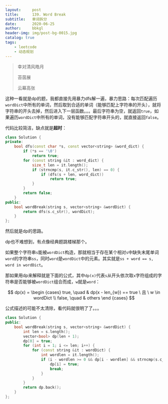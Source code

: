 ```yaml
---
layout:     post
title:      139. Word Break
subtitle:   单词拆分
date:       2020-06-25
author:     bbkgl
header-img: img/post-bg-0015.jpg
catalog: true
tags:
    - leetcode
    - 动态规划
---
```


>幸对清风皓月
>
>苔茵展
>
>云幕高张

这种一看就是dp的题，我都直接先用暴力dfs解一遍，暴力思路：每次匹配遍历`wordDict`中所有的单词，然后取到合适的单词（能够匹配上字符串的开头），就将字符串的开头去掉，然后进入下一层函数。。。最后字符串为空，就返回`true`，如果遍历`wordDict`中所有的单词，没有能够匹配字符串开头的，就直接返回`false`。

代码比较简洁，缺点就是**超时**：

```cpp
class Solution {
private:
    bool dfs(const char *s, const vector<string> &word_dict) {
        if (*s == '\0')
            return true;
        for (const string &it : word_dict) {
            size_t len = it.length();
            if (strncmp(s, it.c_str(), len) == 0) {
                if (dfs(s + len, word_dict))
                    return true;
            }
        }
        return false;
    }
public:
    bool wordBreak(string s, vector<string> &wordDict) {
        return dfs(s.c_str(), wordDict);
    }
};
```

然后就是dp的思路。

dp也不难想到，有点像经典题跳楼梯那个。

如果整个字符串`s`能被`wordDict`构造，那就相当于存在某个相对`s`中缺失末尾单词`word`的字符串`ss`，同时`word`是`wordDict`中的元素。其实就是`ss + word == s, word in wordDict`。

那如果用dp来解释就是下面的公式，其中`dp(x)`代表`s`从开头依次取`x`字符组成的字符串是否能够被`wordDict`组合而成，`w`就是`word`：

$$
dp(x) = \begin {cases}
true, \quad & dp(x - len_{w}) == true \ 且 \ w \in wordDict \\
false, \quad & others
\end {cases}
$$

公式描述的可能不太清除，看代码就很明了了。。。

```cpp
class Solution {
public:
    bool wordBreak(string s, vector<string> &wordDict) {
        int len = s.length();
        vector<bool> dp(len + 1);
        dp[0] = true;
        for (int i = 1; i <= len; i++) {
            for (const string &it : wordDict) {
                int wordlen = it.length();
                if (i - wordlen >= 0 && dp[i - wordlen] && strncmp(s.c_str() + i - wordlen, it.c_str(), wordlen) == 0) {
                    dp[i] = true;
                    break;
                }
            }
        }
        return dp.back();
    }
};
```


